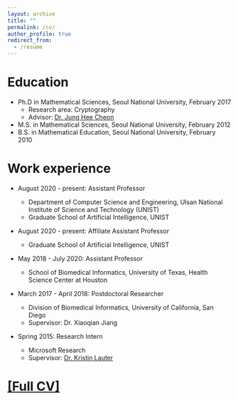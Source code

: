 ```yaml
---
layout: archive
title: ""
permalink: /cv/
author_profile: true
redirect_from:
  - /resume
---
```


Education
======
* Ph.D in Mathematical Sciences, Seoul National University, February 2017
  * Research area: Cryptography
  * Advisor: [Dr. Jung Hee Cheon](http://www.math.snu.ac.kr/~jhcheon/xe2/)
* M.S. in Mathematical Sciences, Seoul National University, February 2012
* B.S. in Mathematical Education, Seoul National University, February 2010

Work experience
======
* August 2020 - present: Assistant Professor
  * Department of Computer Science and Engineering, Ulsan National Institute of Science and Technology (UNIST)
  * Graduate School of Artificial Intelligence, UNIST

* August 2020 - present: Affiliate Assistant Professor
  * Graduate School of Artificial Intelligence, UNIST
  
* May 2018 - July 2020: Assistant Professor
  * School of Biomedical Informatics, University of Texas, Health Science Center at Houston

* March 2017 - April 2018: Postdoctoral Researcher
  * Division of Biomedical Informatics, University of California, San Diego
  * Supervisor: Dr. Xiaoqian Jiang

* Spring 2015: Research Intern
  * Microsoft Research
  * Supervisor: [Dr. Kristin Lauter](https://www.microsoft.com/en-us/research/people/klauter/?from=http%3A%2F%2Fresearch.microsoft.com%2F%7Eklauter%2F)
  

[[Full CV]](https://k-miran.github.io/files/cv.pdf)
======
